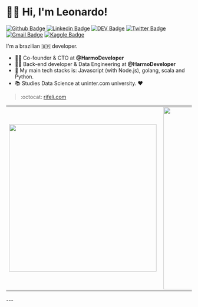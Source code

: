 # :man_technologist: Hi, I'm Leonardo!

[![Github Badge](https://img.shields.io/badge/-Github-000?style=flat-square&logo=Github&logoColor=white&link=https://github.com/leonardorifeli)](https://github.com/leonardorifeli)
[![Linkedin Badge](https://img.shields.io/badge/-LinkedIn-blue?style=flat-square&logo=Linkedin&logoColor=white&link=https://www.linkedin.com/in/leonardorifeli/)](https://www.linkedin.com/in/leonardorifeli/)
[![DEV Badge](https://img.shields.io/badge/-DEV.to-000?style=flat-square&logo=dev.to&logoColor=white&link=https://dev.to/leonardorifeli)](https://dev.to/leonardorifeli)
[![Twitter Badge](https://img.shields.io/badge/-Twitter-1ca0f1?style=flat-square&labelColor=1ca0f1&logo=twitter&logoColor=white&link=https://twitter.com/leonardorifeli)](https://twitter.com/leonardorifeli)
[![Gmail Badge](https://img.shields.io/badge/-Gmail-c14438?style=flat-square&logo=Gmail&logoColor=white&link=mailto:leonardorifeli@gmail.com)](mailto:leonardorifeli@gmail.com)
[![Kaggle Badge](https://img.shields.io/badge/-Kaggle-1ca0f1?style=flat-square&logo=Kaggle&logoColor=white&link=https://www.kaggle.com/leonardorifeli)](https://www.kaggle.com/leonardorifeli)

I'm a brazilian 🇧🇷 developer.

- :office_worker: Co-founder & CTO at **@HarmoDeveloper**
- :office_worker: Back-end developer & Data Engineering at **@HarmoDeveloper**
- :blue_heart: My main tech stacks is: Javascript (with Node.js), golang, scala and Python.
- :books: Studies Data Science at uninter.com university. :heart:

> :octocat: [rifeli.com](https://rifeli.com)

<center>
  <table>
    <tr>
        <td><img width="400px" align="left" src="https://github-readme-stats.vercel.app/api/top-langs/?username=leonardorifeli&show=scala&hide=ApacheConf,SCSS,html,TSQL,CSS&layout=compact&count_private=true&langs_count=50&bg_color=30,e96443,904e95&title_color=fff&text_color=fff" /></td>
        <td><img width="495px" align="left" src="https://github-readme-stats.vercel.app/api?username=leonardorifeli&count_private=tru&show_icons=true&bg_color=30,e96443,904e95&title_color=fff&text_color=fff" />
      </td>
    </tr>   
  </table>
</center>
---
